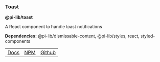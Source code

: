 ### Toast

**@pi-lib/toast**

A React component to handle toast notifications

**Dependencies:** @pi-lib/dismissable-content, @pi-lib/styles, react, styled-components

<table>
  <tbody>
    <tr>
      <td><a href="https://pi.lance-taylor.com/?path=/docs/molecules-ui-toast" target="_blank">Docs</a></td>
      <td><a href="https://www.npmjs.com/package/@pi-lib/toast?activeTab=readme" target="_blank">NPM</a></td>
      <td><a href="https://github.com/lancerael/pi/tree/main/src/components/molecules/ui/Toast" target="_blank">Github</a></td>
    </tr>
  </tbody>
</table>
